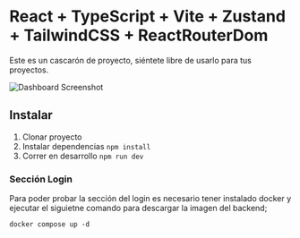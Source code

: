 # React + TypeScript + Vite + Zustand + TailwindCSS + ReactRouterDom

Este es un cascarón de proyecto, siéntete libre de usarlo para tus proyectos.

<img src="https://github.com/Klerith/zustand-mini-curso/blob/main/public/screenshot.png?raw=true" alt="Dashboard Screenshot">

## Instalar

1. Clonar proyecto
2. Instalar dependencias `npm install`
3. Correr en desarrollo `npm run dev`

### Sección Login

Para poder probar la sección del login es necesario tener instalado docker y ejecutar el siguietne comando para descargar la imagen del backend;

`docker compose up -d`
